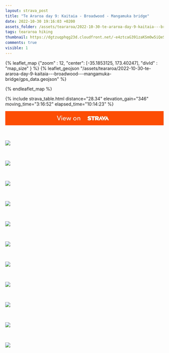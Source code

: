 ```yaml
---
layout: strava_post
title: "Te Araroa day 9: Kaitaia - Broadwood - Mangamuka bridge"
date: 2022-10-30 19:16:03 +0200
assets_folder: /assets/teararoa/2022-10-30-te-araroa-day-9-kaitaia---broadwood---mangamuka-bridge
tags: teararoa hiking
thumbnail: https://dgtzuqphqg23d.cloudfront.net/-e4ztcaG391zaKSm0w5iQeS6BKpEkDWhOZxq5M7jq_Q-1024x768.jpg
comments: true
visible: 1
---
```



{% leaflet_map {"zoom" : 12,
                  "center": [-35.1853125, 173.40247],
                 "divId" : "map_size" } %}
    {% leaflet_geojson "/assets/teararoa/2022-10-30-te-araroa-day-9-kaitaia---broadwood---mangamuka-bridge/gps_data.geojson" %}

{% endleaflet_map %}





{% include strava_table.html distance="28.34" elevation_gain="346" moving_time="3:16:52" elapsed_time="10:14:23" %}

[![](/assets/strava.jpg)](https://www.strava.com/activities/8055802389)


<br />

![](https://dgtzuqphqg23d.cloudfront.net/-e4ztcaG391zaKSm0w5iQeS6BKpEkDWhOZxq5M7jq_Q-1024x768.jpg)


<br />

![](https://dgtzuqphqg23d.cloudfront.net/x9AgegCiMgE36sA0jlk5qpngF03R4Ml_yKJdrZjNFUI-768x1024.jpg)


<br />

![](https://dgtzuqphqg23d.cloudfront.net/HIiG72QgEGQ5j0DTje9Uk_Lorrr8zvbWoPBLawUscQE-768x1024.jpg)


<br />

![](https://dgtzuqphqg23d.cloudfront.net/6gHTPNI6jjMmRaZA-aZZFgqsiYNvqMMlOKAWEFlMLL8-768x1024.jpg)


<br />

![](https://dgtzuqphqg23d.cloudfront.net/sVfHdWua5ZR1vVTwMKA3Zx0I244GGIr53LcfaI8Q3yk-1024x768.jpg)


<br />

![](https://dgtzuqphqg23d.cloudfront.net/va1V_ejvmAfGyrC0rS7Vl2RsrTaHU404vOfyJSjsK_U-1024x768.jpg)


<br />

![](https://dgtzuqphqg23d.cloudfront.net/wuEdwjgb1dPtY2zofCBaTW5pt9bjohiZ4joRJbLP8aA-768x1024.jpg)


<br />

![](https://dgtzuqphqg23d.cloudfront.net/xInFdK9F1scjGgKyHG1_TqJ17S6Hhv8kIFSURfsgIeU-768x1024.jpg)


<br />

![](https://dgtzuqphqg23d.cloudfront.net/LAPl8LT-Io95daus5aBiRhtugoQLVcocN7MC9fGYzeE-768x1024.jpg)


<br />

![](https://dgtzuqphqg23d.cloudfront.net/NZTaiYDWOhHIF8_7hfk3G4MS4uwJmAAzSpj28USzt8s-1024x768.jpg)


<br />

![](https://dgtzuqphqg23d.cloudfront.net/5n61C_IWTTcQHrkMeMkbAY5GL3wwc2IRZQWH5RuT0qY-768x1024.jpg)
